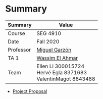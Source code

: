 # Summary

| Summary   | Value                                                                                          |
| --------- | ---------------------------------------------------------------------------------------------- |
| Course    | SEG 4910                                                                                       |
| Date      | Fall 2020                                                                                      |
| Professor | [Miguel Garzón](mgarzon@uOttawa.ca)                                                            |
| TA 1      | [Wassim El Ahmar](welah096@uottawa.ca)                                                         |
| Team      | Ellen Li 300015724 <br />  Hervé Egla 8371683 <br /> ValentinMagot 8843488                     |

* [Project Proposal](https://github.com/valentinmagot/FitGive/wiki/Project-Proposal)